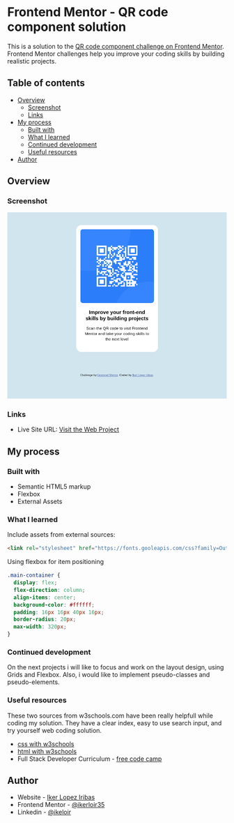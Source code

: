 # Frontend Mentor - QR code component solution

This is a solution to the [QR code component challenge on Frontend Mentor](https://www.frontendmentor.io/challenges/qr-code-component-iux_sIO_H). Frontend Mentor challenges help you improve your coding skills by building realistic projects.

## Table of contents

- [Overview](#overview)
  - [Screenshot](#screenshot)
  - [Links](#links)
- [My process](#my-process)
  - [Built with](#built-with)
  - [What I learned](#what-i-learned)
  - [Continued development](#continued-development)
  - [Useful resources](#useful-resources)
- [Author](#author)

## Overview

### Screenshot

![QR Code Component Screenshot](./images/qr-screenshot.png)

### Links

- Live Site URL: [Visit the Web Project](https://qr-component-orpin.vercel.app/)

## My process

### Built with

- Semantic HTML5 markup
- Flexbox
- External Assets

### What I learned

Include assets from external sources:

```html
<link rel="stylesheet" href="https://fonts.gooleapis.com/css?family=Outfit" />
```

Using flexbox for item positioning

```css
.main-container {
  display: flex;
  flex-direction: column;
  align-items: center;
  background-color: #ffffff;
  padding: 16px 16px 40px 16px;
  border-radius: 20px;
  max-width: 320px;
}
```

### Continued development

On the next projects i will like to focus and work on the layout design, using Grids and Flexbox. Also, i would like to implement pseudo-classes and pseudo-elements.

### Useful resources

These two sources from w3schools.com have been really helpfull while coding my solution. They have a clear index, easy to use search input, and try yourself web coding solution.

- [css with w3schools](https://www.w3schools.com/css/default.asp)
- [html with w3schools](https://www.w3schools.com/html/default.asp)
- Full Stack Developer Curriculum - [free code camp](https://www.freecodecamp.org/learn/full-stack-developer/)

## Author

- Website - [Iker Lopez Iribas](https://www.ikerloir35.work)
- Frontend Mentor - [@ikerloir35](https://www.frontendmentor.io/profile/ikerloir35)
- Linkedin - [@ikeloir](https://www.linkedin.com/in/ikerloir)
